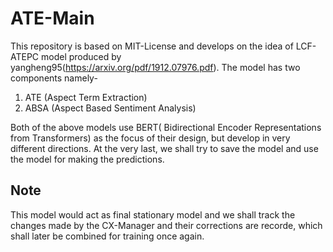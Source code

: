 # ATE-Main

This repository is based on MIT-License and develops on the idea of LCF-ATEPC model produced by yangheng95(https://arxiv.org/pdf/1912.07976.pdf). The model has two components namely-
1. ATE (Aspect Term Extraction)
2. ABSA (Aspect Based Sentiment Analysis)

Both of the above models use BERT( Bidirectional Encoder Representations from Transformers) as the focus of their design, but develop in very different directions. At the very last, we shall try to save the model and use the model for making the predictions.

## Note
This model would act as final stationary model and we shall track the changes made by the CX-Manager and their corrections are recorde, which shall later be combined for training once again.
